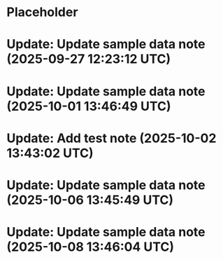 # Placeholder
# Update: Update sample data note (2025-09-27 12:23:12 UTC)
# Update: Update sample data note (2025-10-01 13:46:49 UTC)
# Update: Add test note (2025-10-02 13:43:02 UTC)
# Update: Update sample data note (2025-10-06 13:45:49 UTC)
# Update: Update sample data note (2025-10-08 13:46:04 UTC)
